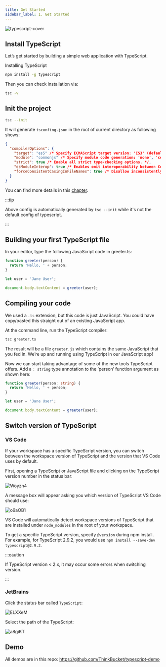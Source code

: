 ```yaml
---
title: Get Started
sidebar_label: 1. Get Started
---
```


<Img src='https://cosmos-x.oss-cn-hangzhou.aliyuncs.com/typescript-cover.png' alt='typescript-cover'/>

## Install TypeScript

Let’s get started by building a simple web application with TypeScript.

Installing TypeScript

```bash npm2yarn
npm install -g typescript
```

Then you can check installation via:

```bash
tsc -v
```

## Init the project

```bash
tsc --init
```

It will generate `tsconfing.json` in the root of current directory as following shows:

```json title="tsconfig.json"
{
  "compilerOptions": {
    "target": "es5" /* Specify ECMAScript target version: 'ES3' (default), 'ES5', 'ES2015', 'ES2016', 'ES2017', 'ES2018', 'ES2019', 'ES2020', or 'ESNEXT'. */,
    "module": "commonjs" /* Specify module code generation: 'none', 'commonjs', 'amd', 'system', 'umd', 'es2015', 'es2020', or 'ESNext'. */,
    "strict": true /* Enable all strict type-checking options. */,
    "esModuleInterop": true /* Enables emit interoperability between CommonJS and ES Modules via creation of namespace objects for all imports. Implies 'allowSyntheticDefaultImports'. */,
    "forceConsistentCasingInFileNames": true /* Disallow inconsistently-cased references to the same file. */
  }
}
```

You can find more details in this [chapter](/docs/typescript/config/compiler-options).

:::tip

Above config is automatically generated by `tsc --init` while it's not the default config of typescript.

:::

## Building your first TypeScript file

In your editor, type the following JavaScript code in greeter.ts:

```ts
function greeter(person) {
  return 'Hello, ' + person;
}

let user = 'Jane User';

document.body.textContent = greeter(user);
```

## Compiling your code

We used a `.ts` extension, but this code is just JavaScript. You could have copy/pasted this straight out of an existing JavaScript app.

At the command line, run the TypeScript compiler:

```bash
tsc greeter.ts
```

The result will be a file `greeter.js` which contains the same JavaScript that you fed in. We’re up and running using TypeScript in our JavaScript app!

Now we can start taking advantage of some of the new tools TypeScript offers. Add a `: string` type annotation to the ‘person’ function argument as shown here:

```ts
function greeter(person: string) {
  return 'Hello, ' + person;
}

let user = 'Jane User';

document.body.textContent = greeter(user);
```

## Switch version of TypeScript

### VS Code

If your workspace has a specific TypeScript version, you can switch between the workspace version of TypeScript and the version that VS Code uses by default.

First, opening a TypeScript or JavaScript file and clicking on the TypeScript version number in the status bar:

<Img w="500" src='https://cosmos-x.oss-cn-hangzhou.aliyuncs.com/Woyzn4.png' alt='Woyzn4'/>

A message box will appear asking you which version of TypeScript VS Code should use:

<Img w="620" src='https://cosmos-x.oss-cn-hangzhou.aliyuncs.com/o9aOB1.png' alt='o9aOB1'/>

VS Code will automatically detect workspace versions of TypeScript that are installed under `node_modules` in the root of your workspace.

To get a specific TypeScript version, specify `@version` during npm install. For example, for TypeScript 2.9.2, you would use `npm install --save-dev typescript@2.9.2`.

:::caution

If TypeScript version < 2.x, it may occur some errors when switching version.

:::

### JetBrains

Click the status bar called `TypeScript`:

<Img w="560" src='https://cosmos-x.oss-cn-hangzhou.aliyuncs.com/ELXXeM.png' alt='ELXXeM'/>

Select the path of the TypeScript:

<Img w="700" src='https://cosmos-x.oss-cn-hangzhou.aliyuncs.com/a8giKT.png' alt='a8giKT'/>

## Demo

All demos are in this repo: https://github.com/ThinkBucket/typescript-demo
